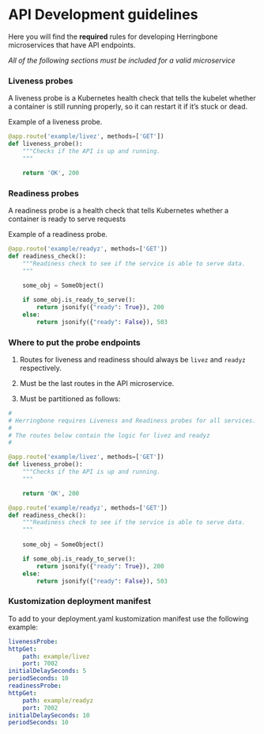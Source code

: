 # API Development guidelines

Here you will find the **required** rules for developing Herringbone microservices that have API endpoints.

*All of the following sections must be included for a valid microservice*

### Liveness probes

A liveness probe is a Kubernetes health check that tells the kubelet whether a container is still running properly, so it can restart it if it’s stuck or dead.

Example of a liveness probe.

```python
@app.route('example/livez', methods=['GET'])
def liveness_probe():
    """Checks if the API is up and running.
    """

    return 'OK', 200
```

### Readiness probes

A readiness probe is a health check that tells Kubernetes whether a container is ready to serve requests

Example of a readiness probe.

```python
@app.route('example/readyz', methods=['GET'])
def readiness_check():
    """Readiness check to see if the service is able to serve data.
    """
    
    some_obj = SomeObject()

    if some_obj.is_ready_to_serve():
        return jsonify({"ready": True}), 200
    else:
        return jsonify({"ready": False}), 503
```

### Where to put the probe endpoints

1. Routes for liveness and readiness should always be `livez` and `readyz` respectively.

2. Must be the last routes in the API microservice.

3. Must be partitioned as follows:

```python
#
# Herringbone requires Liveness and Readiness probes for all services.
#
# The routes below contain the logic for livez and readyz
#

@app.route('example/livez', methods=['GET'])
def liveness_probe():
    """Checks if the API is up and running.
    """

    return 'OK', 200

@app.route('example/readyz', methods=['GET'])
def readiness_check():
    """Readiness check to see if the service is able to serve data.
    """
    
    some_obj = SomeObject()

    if some_obj.is_ready_to_serve():
        return jsonify({"ready": True}), 200
    else:
        return jsonify({"ready": False}), 503
```

### Kustomization deployment manifest

To add to your deployment.yaml kustomization manifest use the following example:

```yaml
livenessProbe:
httpGet:
    path: example/livez
    port: 7002
initialDelaySeconds: 5
periodSeconds: 10
readinessProbe:
httpGet:
    path: example/readyz
    port: 7002
initialDelaySeconds: 10
periodSeconds: 10
```